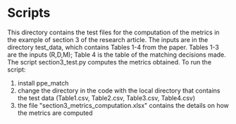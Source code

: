 
# Scripts

This directory contains the test files for the computation of the metrics in the example of section 3 of the research article. The inputs are in the directory test_data, which contains Tables 1-4 from the paper. Tables 1-3 are the inputs (R,D,M); Table 4 is the table of the matching decisions made. The script section3_test.py computes the metrics obtained. To run the script:
1. install ppe_match
2. change the directory in the code with the local directory that contains the test data (Table1.csv, Table2.csv, Table3.csv, Table4.csv)
3. the file "section3_metrics_computation.xlsx" contains the details on how the metrics are computed



